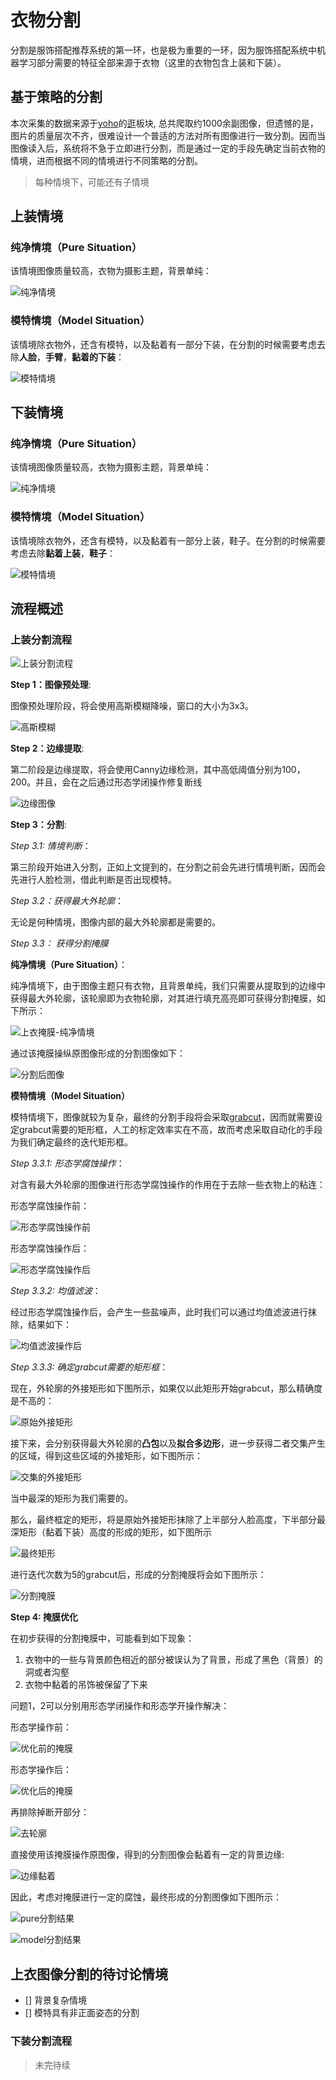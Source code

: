 衣物分割
========

分割是服饰搭配推荐系统的第一环，也是极为重要的一环，因为服饰搭配系统中机器学习部分需要的特征全部来源于衣物（这里的衣物包含上装和下装）。

基于策略的分割
--------------

本次采集的数据来源于[yoho](http://www.yohobuy.com/)的[逛](http://guang.yohobuy.com/?channel=boys)板块, 总共爬取约1000余副图像，但遗憾的是，图片的质量层次不齐，很难设计一个普适的方法对所有图像进行一致分割。因而当图像读入后，系统将不急于立即进行分割，而是通过一定的手段先确定当前衣物的情境，进而根据不同的情境进行不同策略的分割。

> 每种情境下，可能还有子情境

上装情境
--------

### 纯净情境（Pure Situation）

该情境图像质量较高，衣物为摄影主题，背景单纯：

![纯净情境](assets/clothing_pure_situation.jpg)

### 模特情境（Model Situation）

该情境除衣物外，还含有模特，以及黏着有一部分下装，在分割的时候需要考虑去除**人脸**，**手臂**，**黏着的下装**：

![模特情境](assets/clothing_model_situation.jpg)

下装情境
--------

### 纯净情境（Pure Situation）

该情境图像质量较高，衣物为摄影主题，背景单纯：

![纯净情境](assets/pants_pure_situation.jpg)

### 模特情境（Model Situation）

该情境除衣物外，还含有模特，以及黏着有一部分上装，鞋子。在分割的时候需要考虑去除**黏着上装**，**鞋子**：

![模特情境](assets/pants_model_situation.jpg)

流程概述
--------

### 上装分割流程

![上装分割流程](assets/flow_clothing.png)

**Step 1：图像预处理**:

图像预处理阶段，将会使用高斯模糊降噪，窗口的大小为3x3。

![高斯模糊](assets/flow_clothing_1.jpg)

**Step 2：边缘提取**:

第二阶段是边缘提取，将会使用Canny边缘检测，其中高低阈值分别为100，200。并且，会在之后通过形态学闭操作修复断线

![边缘图像](assets/flow_clothing_2.jpg)

**Step 3：分割**:

*Step 3.1: 情境判断*：

第三阶段开始进入分割，正如上文提到的，在分割之前会先进行情境判断，因而会先进行人脸检测，借此判断是否出现模特。

*Step 3.2：获得最大外轮廓*：

无论是何种情境，图像内部的最大外轮廓都是需要的。

*Step 3.3： 获得分割掩膜*

**纯净情境（Pure Situation）**：

纯净情境下，由于图像主题只有衣物，且背景单纯，我们只需要从提取到的边缘中获得最大外轮廓，该轮廓即为衣物轮廓，对其进行填充高亮即可获得分割掩膜，如下所示：

![上衣掩膜-纯净情境](assets/clothing_pure_mask.jpg)

通过该掩膜操纵原图像形成的分割图像如下：

![分割后图像](assetes/flow_clothing_end_pure.jpg)

**模特情境（Model Situation）**

模特情境下，图像就较为复杂，最终的分割手段将会采取[grabcut](https://en.wikipedia.org/wiki/GrabCut)，因而就需要设定grabcut需要的矩形框，人工的标定效率实在不高，故而考虑采取自动化的手段为我们确定最终的迭代矩形框。

*Step 3.3.1: 形态学腐蚀操作*：

对含有最大外轮廓的图像进行形态学腐蚀操作的作用在于去除一些衣物上的粘连：

形态学腐蚀操作前：

![形态学腐蚀操作前](assets/flow_clothing_331_before.jpg)

形态学腐蚀操作后：

![形态学腐蚀操作后](assets/flow_clothing_331_after.jpg)

*Step 3.3.2: 均值滤波*：

经过形态学腐蚀操作后，会产生一些盐噪声，此时我们可以通过均值滤波进行抹除，结果如下：

![均值滤波操作后](assets/flow_clothing_332.jpg)

*Step 3.3.3: 确定grabcut需要的矩形框*：

现在，外轮廓的外接矩形如下图所示，如果仅以此矩形开始grabcut，那么精确度是不高的：

![原始外接矩形](assets/flow_clothing_333_bounding.jpg)

接下来，会分别获得最大外轮廓的**凸包**以及**拟合多边形**，进一步获得二者交集产生的区域，得到这些区域的外接矩形，如下图所示：

![交集的外接矩形](assets/flow_clothing_333_rects.jpg)

当中最深的矩形为我们需要的。

那么，最终框定的矩形，将是原始外接矩形抹除了上半部分人脸高度，下半部分最深矩形（黏着下装）高度的形成的矩形，如下图所示

![最终矩形](assets/flow_clothing_333_final.jpg)

进行迭代次数为5的grabcut后，形成的分割掩膜将会如下图所示：

![分割掩膜](assets/flow_clothing_333_mask.jpg)

**Step 4: 掩膜优化**

在初步获得的分割掩膜中，可能看到如下现象：

1.	衣物中的一些与背景颜色相近的部分被误认为了背景，形成了黑色（背景）的洞或者沟壑
2.	衣物中黏着的吊饰被保留了下来

问题1，2可以分别用形态学闭操作和形态学开操作解决：

形态学操作前：

![优化前的掩膜](assets/flow_clothing_41_before.jpg)

形态学操作后：

![优化后的掩膜](assets/flow_clothing_41_after.jpg)

再排除掉断开部分：

![去轮廓](assets/flow_clothing_43_before.jpg)

直接使用该掩膜操作原图像，得到的分割图像会黏着有一定的背景边缘:

![边缘黏着](assets/flow_clothing_border.jpg)

因此，考虑对掩膜进行一定的腐蚀，最终形成的分割图像如下图所示：

![pure分割结果](assets/flow_clothing_end_model.jpg)

![model分割结果](assets/flow_clothing_end_pure.jpg)

上衣图像分割的待讨论情境
------------------------

-	[] 背景复杂情境
-	[] 模特具有非正面姿态的分割

### 下装分割流程

> 未完待续
